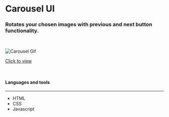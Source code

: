 # Carousel UI
### Rotates your chosen images with previous and next button functionality.
<br/>

![Carousel Gif](https://i.ibb.co/S6KRc7L/ezgif-com-gif-maker.gif)

<a href="https://ahbenn86.github.io/Carousel-UI/">Click to view</a>


<br/>

#### Languages and tools 
---

* HTML
* CSS
* Javascript

